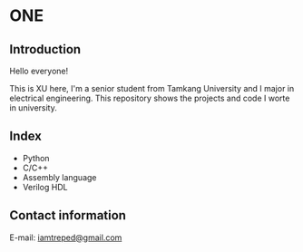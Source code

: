 # ONE


## Introduction

Hello everyone!

This is XU here, I'm a senior student from Tamkang University and I major in electrical engineering.
This repository shows the projects and code I worte in university.


## Index

- Python
- C/C++
- Assembly language
- Verilog HDL


## Contact information

E-mail: iamtreped@gmail.com
